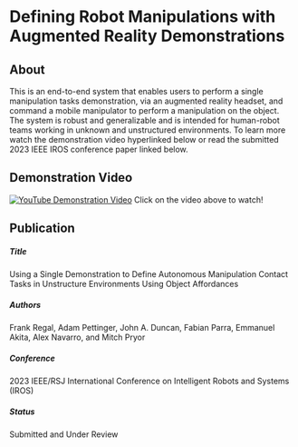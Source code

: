 # Defining Robot Manipulations with Augmented Reality Demonstrations

## About
This is an end-to-end system that enables users to perform a single manipulation tasks demonstration, via an augmented reality headset, and command a mobile manipulator to perform a manipulation on the object. The system is robust and generalizable and is intended for human-robot teams working in unknown and unstructured environments. To learn more watch the demonstration video hyperlinked below or read the submitted 2023 IEEE IROS conference paper linked below. 

## Demonstration Video
[![YouTube Demonstration Video](https://user-images.githubusercontent.com/84527482/222321638-8ced7798-70ca-40a6-8df2-5a5c11380408.png)](https://www.youtube.com/watch?v=5AKIhkXAiO4&ab_channel=Nuclear%26AppliedRoboticsGroup)
Click on the video above to watch!

## Publication
##### Title 
Using a Single Demonstration to Define Autonomous Manipulation Contact Tasks in Unstructure Environments Using Object Affordances
##### Authors 
Frank Regal, Adam Pettinger, John A. Duncan, Fabian Parra, Emmanuel Akita, Alex Navarro, and Mitch Pryor
##### Conference 
2023 IEEE/RSJ International Conference on Intelligent Robots and Systems (IROS)
##### Status
Submitted and Under Review
